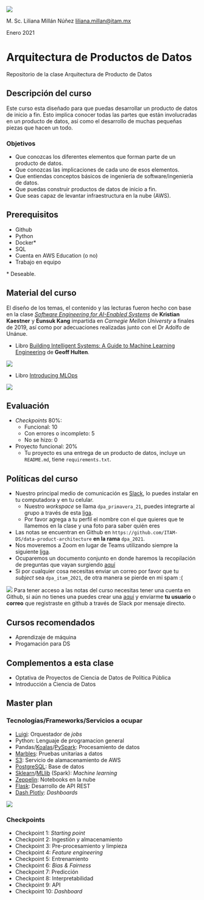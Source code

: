 ![](images/itam_logo.png)

M. Sc. Liliana Millán Núñez liliana.millan@itam.mx

Enero 2021

# Arquitectura de Productos de Datos

Repositorio de la clase Arquitectura de Producto de Datos


## Descripción del curso

Este curso esta diseñado para que puedas desarrollar un producto de datos de inicio a fin. Esto implica conocer todas las partes que están involucradas en un producto de datos, así como el desarrollo de muchas pequeñas piezas que hacen un todo.

### Objetivos

+ Que conozcas los diferentes elementos que forman parte de un producto de datos.
+ Que conozcas las implicaciones de cada uno de esos elementos.
+ Que entiendas conceptos básicos de ingeniería de software/ingeniería de datos.
+ Que puedas construir productos de datos de inicio a fin.
+ Que seas capaz de levantar infraestructura en la nube (AWS).


## Prerequisitos

+ Github
+ Python
+ Docker\*
+ SQL
+ Cuenta en AWS Education (o no)
+ Trabajo en equipo

\* Deseable.


## Material del curso

El diseño de los temas, el contenido y las lecturas fueron hecho con base en la clase [*Software Engineering for AI-Enabled Systems*](https://ckaestne.github.io/seai/) de **Kristian Kaestner** y **Eunsuk Kang** impartida en *Carnegie Mellon Universty* a finales de 2019, así como por adecuaciones realizadas junto con el Dr Adolfo de Unánue.

+ Libro [Building Intelligent Systems: A Guide to Machine Learning Engineering](https://www.amazon.com.mx/Building-Intelligent-Systems-Learning-Engineering-ebook/dp/B07B91WQHR/ref=sr_1_1?__mk_es_MX=%C3%85M%C3%85%C5%BD%C3%95%C3%91&keywords=building+intelligent+systems&qid=1579111267&sr=8-1) de **Geoff Hulten**.

![](images/building_intelligent_systems.jpeg)

+ Libro [Introducing MLOps](https://www.amazon.com.mx/Introducing-MLOps-Machine-Learning-Enterprise-ebook/dp/B08PDW3JLY/ref=sr_1_1?__mk_es_MX=%C3%85M%C3%85%C5%BD%C3%95%C3%91&dchild=1&keywords=mlops&qid=1610337923&sr=8-1)

![](images/introducing_mlops.jpeg)

## Evaluación

+ *Checkpoints* 80%:
  + Funcional: 10
  + Con errores o incompleto: 5
  + No se hizo: 0
+ Proyecto funcional: 20%
  + Tu proyecto es una entrega de un producto de datos, incluye un `README.md`, tiene `requirements.txt`.


## Políticas del curso

+ Nuestro principal medio de comunicación es [Slack](https://slack.com/intl/es-mx/), lo puedes instalar en tu computadora y en tu celular.
  + Nuestro *workspace* se llama `dpa_primavera_21`, puedes integrarte al grupo a través de esta [liga](https://join.slack.com/t/dpaprimavera21/shared_invite/zt-krewnpn8-POOJrJRRhlAofWzhyiZ3uA).
  + Por favor agrega a tu perfil el nombre con el que quieres que te llamemos en la clase y una foto para saber quién eres
+ Las notas se encuentran en Github en `https://github.com/ITAM-DS/data-product-architecture` **en la rama** `dpa_2021`.
+ Nos moveremos a Zoom en lugar de Teams utilizando siempre la siguiente [liga](https://itam.zoom.us/j/91296837188?pwd=RFhYSlVBOS9ZcXprc1U4VWNkaGdKdz09).
+ Ocuparemos un documento conjunto en donde haremos la recopilación de preguntas que vayan surgiendo [aquí](https://docs.google.com/document/d/1O6rYP4ln_nz4cMSJ5YdJAT5AyohmdvaQhn-jfxp6_VE/edit?usp=sharing)
+ Si por cualquier cosa necesitas enviar un correo por favor que tu *subject* sea `dpa_itam_2021`, de otra manera se pierde en mi spam :(

![](images/pointer.png)  Para tener acceso a las notas del curso necesitas tener una cuenta en Github, si aún no tienes una puedes crear una [aquí](https://github.com/) y enviarme **tu usuario** o **correo** que registraste en github a través de Slack por mensaje directo.

## Cursos recomendados

+ Aprendizaje de máquina
+ Progamación para DS

## Complementos a esta clase

+ Optativa de Proyectos de Ciencia de Datos de Política Pública
+ Introducción a Ciencia de Datos


## Master plan

### Tecnologías/Frameworks/Servicios a ocupar

+ [Luigi](https://luigi.readthedocs.io/en/stable/): Orquestador de *jobs*
+ Python: Lenguaje de programacion general
+ Pandas/[Koalas](https://docs.databricks.com/languages/koalas.html)/[PySpark](https://spark.apache.org/docs/latest/api/python/index.html): Procesamiento de datos
+ [Marbles](https://github.com/twosigma/marbles): Pruebas unitarias a datos
+ [S3](https://aws.amazon.com/es/s3/): Servicio de alamacenamiento de AWS
+ [PostgreSQL](https://www.postgresql.org/): Base de datos
+ [Sklearn](https://scikit-learn.org/stable/modules/classes.html)/[MLlib](https://spark.apache.org/docs/latest/ml-guide.html) (Spark): *Machine learning*
+ [Zeppelin](https://zeppelin.apache.org/): Notebooks en la nube
+ [Flask](https://flask.palletsprojects.com/en/1.1.x/): Desarrollo de API REST
+ [Dash Plotly](https://plotly.com/dash/): *Dashboards*

![](images/dpa_2021.png)

### Checkpoints

+ Checkpoint 1: *Starting point*
+ Checkpoint 2: Ingestión y almacenamiento
+ Checkpoint 3: Pre-procesamiento y limpieza
+ Checkpoint 4: *Feature engineering*
+ Checkpoint 5: Entrenamiento
+ Checkpoint 6: *Bias & Fairness*
+ Checkpoint 7: Predicción
+ Checkpoint 8: Interpretabilidad
+ Checkpoint 9: API
+ Checkpoint 10: *Dashboard*
